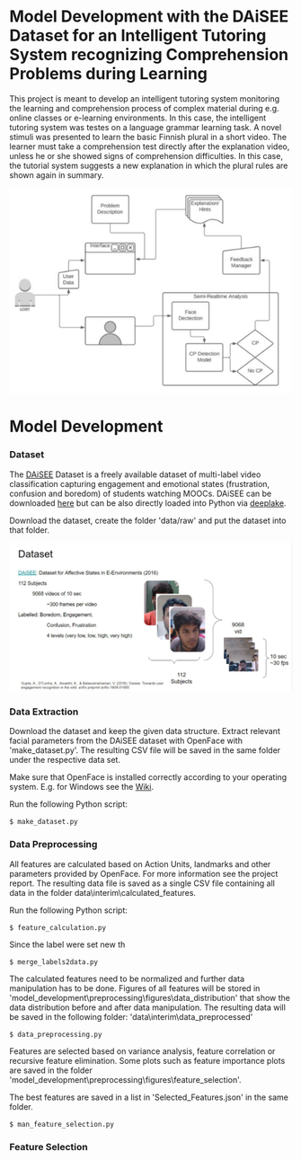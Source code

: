 # Model Development with the DAiSEE Dataset for an Intelligent Tutoring System recognizing Comprehension Problems during Learning
This project is meant to develop an intelligent tutoring system monitoring the learning and comprehension process of 
complex material during e.g. online classes or e-learning environments. In this case, the intelligent tutoring system was 
testes on a language grammar learning task. A novel stimuli was presented to learn the basic Finnish plural in a short 
video. The learner must take a comprehension test directly after the explanation video, unless he or she showed signs of 
comprehension difficulties. In this case, the tutorial system suggests a new explanation in which the plural rules are 
shown again in summary.

![archi](fig/Architecture.PNG)

# Model Development


### Dataset
The [DAiSEE](https://arxiv.org/abs/1609.01885) Dataset is a freely available dataset of multi-label video classification
 capturing engagement and emotional states (frustration, confusion and boredom) of students watching MOOCs.
 DAiSEE can be downloaded [here](https://people.iith.ac.in/vineethnb/resources/daisee/index.html) but can be also 
 directly loaded into Python via [deeplake](https://datasets.activeloop.ai/docs/ml/datasets/daisee-dataset/).

Download the dataset, create the folder 'data/raw' and put the dataset into that folder.  

![alt-text](fig/Daisee.png) 
  


### Data Extraction
Download the dataset and keep the given data structure.
Extract relevant facial parameters from the DAiSEE dataset with OpenFace with 'make_dataset.py'. The resulting CSV 
file will be saved in the same folder under the respective data set.

Make sure that OpenFace is installed correctly according to your operating system. 
E.g. for Windows see the [Wiki](https://github.com/TadasBaltrusaitis/OpenFace/wiki/Windows-Installation).

Run the following Python script:

    $ make_dataset.py



### Data Preprocessing
All features are calculated based on Action Units, landmarks and other parameters provided by OpenFace. 
For more information see the project report. The resulting data file is saved as a single CSV file containing all data in 
the folder data\interim\calculated_features\.

Run the following Python script:

    $ feature_calculation.py


Since the label were set new th

    $ merge_labels2data.py


The calculated features need to be normalized and further data manipulation has to be done. Figures of all features will
be stored in 'model_development\preprocessing\figures\data_distribution\' that show the data distribution before and 
after data manipulation. 
The resulting data will be saved in the following folder: 'data\interim\data_preprocessed\'

    $ data_preprocessing.py

Features are selected based on variance analysis, feature correlation or recursive feature elimination. 
Some plots such as feature importance plots are saved in the folder
'model_development\preprocessing\figures\feature_selection\'. 

The best features are saved in a list in 'Selected_Features.json' in the same folder.

    $ man_feature_selection.py

### Feature Selection






